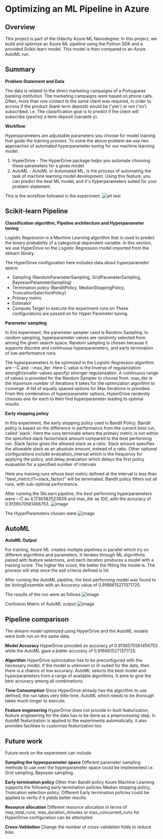 # Optimizing an ML Pipeline in Azure

## Overview
This project is part of the Udacity Azure ML Nanodegree.
In this project, we build and optimize an Azure ML pipeline using the Python SDK and a provided Scikit-learn model.
This model is then compared to an Azure AutoML run.

## Summary
**Problem Statement and Data**

The data is related to the direct marketing campaigns of a Portuguese banking institution. The marketing campaigns were based on phone calls. Often, more than one contact to the same client was required, in order to access if the product (bank term deposit) would be ('yes') or not ('no') subscribed.
i.e. The classification goal is to predict if the client will subscribe (yes/no) a term deposit (variable y).

**Workflow**

Hyperparameters are adjustable parameters you choose for model training that guide the training process. To solve the above problem we use two approaches of automated hyperparameter tuning for our machine learning model.
1) HyperDrive - The HyperDrive package helps you automate choosing these parameters for a given model.
2) AutoML - AutoML or Automated ML, is the process of automating the task of machine learning model development. Using this feature, you can predict the best ML model, and it's hyperparameters suited for your problem statement.

This is the workflow followed in the experiment.
![alt text](https://video.udacity-data.com/topher/2020/September/5f639574_creating-and-optimizing-an-ml-pipeline/creating-and-optimizing-an-ml-pipeline.png)

## Scikit-learn Pipeline
**Classification algorithm, Pipeline architecture and Hyperparameter tuning**

Logistic Regression is a Machine Learning algorithm that is used to predict the binary probability of a categorical dependent variable.
In this section, we use HyperDrive on the Logistic Regression model imported from the sklearn library.

The HyperDrive configuration here includes data about hyperparameter space: 
- Sampling (RandomParameterSampling, GridParameterSampling, BayesianParameterSampling) 
- Termination policy (BanditPolicy, MedianStoppingPolicy, TruncationSelectionPolicy)
- Primary metric
- Estimator
- Compute Target to execute the experiment runs on
These configurations are passed on for Hyper Parameter tuning.

**Parameter sampling**

In this experiment, the parameter sampler used is Random Sampling. 
In random sampling, hyperparameter values are randomly selected from among the given search space.
Random sampling is chosen because it supports discrete and continuous hyperparameters, and early termination of low-performance runs.

The hyperparameters to be optimized in the Logistic Regression algorithm are --C and --max_iter. 
Here C value is the Inverse of regularization strength(smaller values specify) stronger regularization. A continuous range of values is provided for the Random Sampler to choose from.
max_iter is the maximum number of iterations it takes for the optimization algorithm to converge. A list of equally spaced options for Max Iterations is provided.
From this combination of hyperparameter options, HyperDrive randomly chooses one for each to then find hyperparameter leading to optimal results.

**Early stopping policy**

In this experiment, the early stopping policy used is Bandit Policy. Bandit policy is based on the difference in performance from the current best run, called 'slack'. Here the runs terminate where the primary metric is not within the specified slack factor/slack amount compared to the best performing run. 
Slack factor gives the allowed slack as a ratio. Slack amount specifies the allowable slack as an absolute amount, instead of a ratio. Other optional configurations include evaluation_interval which is the frequency for applying the policy, and delay_evaluation which delays the first policy evaluation for a specified number of intervals

Here any training runs whose best metric defined at the interval is less than "best_metric/(1+slack_factor)" will be terminated. Bandit policy filters out all runs, with sub-optimal performance.

After running the SkLearn pipeline, the best performing hyperparameters were --C as 4.1736382523839 and max_iter as 100, with the accuracy of 0.9136570561456753.
![image](https://user-images.githubusercontent.com/59551550/103454499-db593380-4d0a-11eb-8e25-39a555c301a8.png)

The HyperParameters chosen were 
![image](https://user-images.githubusercontent.com/59551550/103454539-38ed8000-4d0b-11eb-82a7-ef937682d7ed.png)


## AutoML
**AutoML Output**

For training, Azure ML creates multiple pipelines in parallel which try on different algorithms and parameters. It iterates through ML algorithms paired with feature selections, and each iteration produces a model with a training score. The higher the score, the better the fitting the model is. The process will stop once the exit criteria defined is hit.

After running the AutoML pipeline, the best performing model was found to be VotingEnsemble with an Accuracy value of 0.9166615271371725.

The results of the run were as follows
![image](https://user-images.githubusercontent.com/59551550/103454534-23785600-4d0b-11eb-80be-b07fb86ac06a.png)

Confusion Matrix of AutoML output
![image](https://user-images.githubusercontent.com/59551550/103454547-528ec780-4d0b-11eb-9c53-56f34df87045.png)


## Pipeline comparison
The sklearn model optimized using HpyerDrive and the AutoML models were both run on the same data.

**Model Accuracy**
HyperDrive provided an accuracy of 0.9136570561456753 while the AutoML gave a better accuracy of 0.9166615271371725.

**Algorithm**
HyperDrive optimization has to be preconfigured with the necessary model, if the model is unknown or ill-suited for the data, then there is a chance of low accuracy. AutoML selects the best model and hyperparameters from a range of available algorithms. It aims to give the best accuracy among all combinations.

**Time Consumption**
Since HyperDrive already has the algorithm to use defined, the run takes very little time. AutoML which needs to be thorough takes much longer to execute.

**Feature engineering**
HyperDrive does not provide in-built featurization, feature engineering for the data has to be done as a preprocessing step. In AutoMl featurization is applied to the experiments automatically, it also provides facilities to customize featurization too.

## Future work
Future work on the experiment can include

**Sampling the hyperparameter space** Different parameter sampling methods to use over the hyperparameter space could be implemented i.e. Grid sampling, Bayesian sampling.

**Early termination policy** Other than Bandit policy Azure Machine Learning supports the following early termination policies Median stopping policy, Truncation selection policy. Different Early termination policies could be applied to verify if it yields better results. 

**Resource allocation** Different resource allocation in terms of max_total_runs, max_duration_minutes  or max_concurrent_runs for HyperDrive configuration can be attempted.

**Cross-Validation** Change the number of cross-validation folds to reduce bias.
